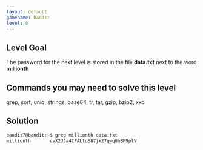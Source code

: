 ```yaml
---
layout: default
gamename: bandit
level: 8
---
```

Level Goal
----------
The password for the next level is stored in the file **data.txt**
next to the word **millionth**

Commands you may need to solve this level
-----------------------------------------
grep, sort, uniq, strings, base64, tr, tar, gzip, bzip2, xxd

Solution
--------------------------
```bash
bandit7@bandit:~$ grep millionth data.txt
millionth       cvX2JJa4CFALtqS87jk27qwqGhBM9plV
```

